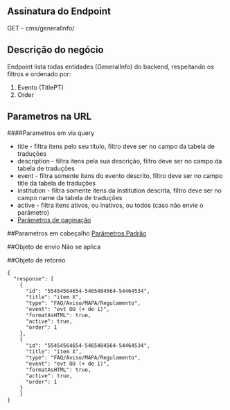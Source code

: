 ## Assinatura do Endpoint

GET - cms/generalInfo/

## Descrição do negócio
Endpoint lista todas entidades (GeneralInfo) do backend, respeitando os filtros e ordenado por:
1. Evento (TitlePT)
2. Order

## Parametros na URL

####Parametros em via query
- title - filtra itens pelo seu título, filtro deve ser no campo da tabela de traduções
- description - filtra itens pela sua descrição, filtro deve ser no campo da tabela de traduções
- event - filtra somente itens do evento descrito, filtro deve ser no campo title da tabela de traduções
- institution - filtra somente itens da institution descrita, filtro deve ser no campo name da tabela de traduções
- active - filtra itens ativos, ou inativos, ou todos (caso não envie o parâmetro)
- [Parâmetros de paginação](/API-\(Endpoints\)/Parâmetros-de-paginação)

##Parametros em cabeçalho
[Parâmetros Padrão](/API-\(Endpoints\)/Parâmetros-Padrão)

##Objeto de envio
Não se aplica

##Objeto de retorno

```
{
  "response": [
    {
      "id": "55454564654-5465484564-54464534",
      "title": "item X",
      "type": "FAQ/Aviso/MAPA/Regulamento",
      "event": "evt OU (+ de 1)",
      "formatAsHTML": true,
      "active": true,
      "order": 1
    },
    {
      "id": "55454564654-5465484564-54464534",
      "title": "item X",
      "type": "FAQ/Aviso/MAPA/Regulamento",
      "event": "evt OU (+ de 1)",
      "formatAsHTML": true,
      "active": true,
      "order": 1
    }
    ]
}
```